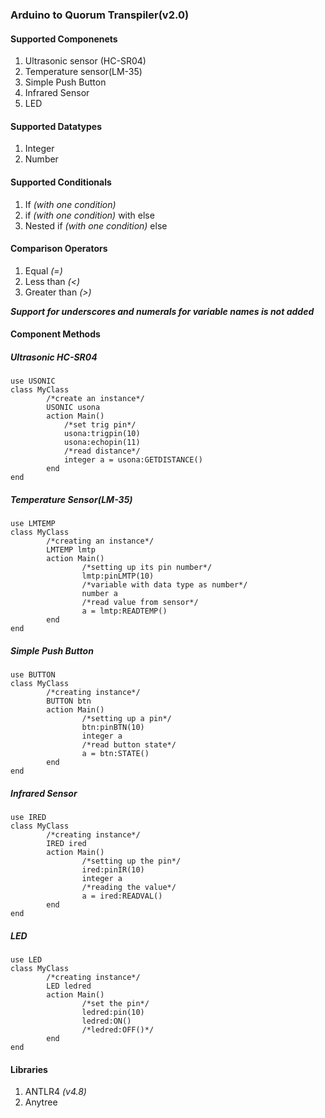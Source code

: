 ### Arduino to Quorum Transpiler(v2.0)
#### Supported Componenets
1. Ultrasonic sensor (HC-SR04)
2. Temperature sensor(LM-35)
3. Simple Push Button
4. Infrared Sensor
5. LED

#### Supported Datatypes
1. Integer
2. Number

#### Supported Conditionals
1. If _(with one condition)_
2. if _(with one condition)_ with else
3. Nested if _(with one condition)_ else

#### Comparison Operators
1. Equal _(=)_
2. Less than _(<)_
3. Greater than _(>)_

**_Support for underscores and numerals for variable names is not added_**

#### Component  Methods
##### Ultrasonic HC-SR04
```
use USONIC
class MyClass
		/*create an instance*/
		USONIC usona
		action Main()
			/*set trig pin*/
			usona:trigpin(10)
			usona:echopin(11)
			/*read distance*/
			integer a = usona:GETDISTANCE()
		end
end
```

##### Temperature Sensor(LM-35)
```
use LMTEMP
class MyClass
		/*creating an instance*/
        LMTEMP lmtp
        action Main()
		        /*setting up its pin number*/
                lmtp:pinLMTP(10)
                /*variable with data type as number*/
                number a
                /*read value from sensor*/
                a = lmtp:READTEMP()
        end
end
```

##### Simple Push Button
```
use BUTTON
class MyClass
		/*creating instance*/
        BUTTON btn
        action Main()
		        /*setting up a pin*/
                btn:pinBTN(10)
                integer a
                /*read button state*/
                a = btn:STATE()
        end
end

```
##### Infrared Sensor
```
use IRED
class MyClass
		/*creating instance*/
        IRED ired
        action Main()
		        /*setting up the pin*/
                ired:pinIR(10)
                integer a
                /*reading the value*/
                a = ired:READVAL()
        end
end
```

##### LED
```
use LED
class MyClass
		/*creating instance*/
        LED ledred
        action Main()
		        /*set the pin*/
                ledred:pin(10)
                ledred:ON()
                /*ledred:OFF()*/
        end
end
```

#### Libraries
1. ANTLR4 _(v4.8)_
2. Anytree 
